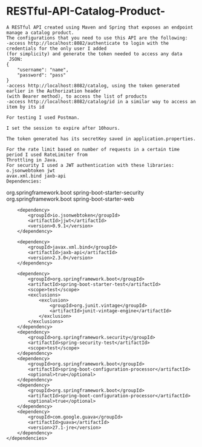 # RESTful-API-Catalog-Product-

	A RESTful API created using Maven and Spring that exposes an endpoint  manage a catalog product.
	The configurations that you need to use this API are the following:
 	-access http://localhost:8082/authenticate to login with the credentials for the only user I added
 	(for simplicity) and generate the token needed to access any data
	 JSON:
	{
		"username": "name",
		"password": "pass"
	}
 	-access http://localhost:8082/catalog, using the token generated earlier in the Authorization header
 	(with Bearer method), to access the list of products
 	-access http://localhost:8082/catalog/id in a similar way to access an item by its id
 
	For testing I used Postman.

	I set the session to expire after 10hours.

	The token generated has its secretKey saved in application.properties.

	For the rate limit based on number of requests in a certain time period I used RateLimiter from
	Throttling in Java.
	For security I used a JWT authentication with these libraries: 
	o.jsonwebtoken jwt
	avax.xml.bind jaxb-api
	Dependencies: 
<dependencies>
		<dependency>
			<groupId>org.springframework.boot</groupId>
			<artifactId>spring-boot-starter-security</artifactId>
		</dependency>
		<dependency>
			<groupId>org.springframework.boot</groupId>
			<artifactId>spring-boot-starter-web</artifactId>
		</dependency>
		
		<dependency>
			<groupId>io.jsonwebtoken</groupId>
			<artifactId>jjwt</artifactId>
			<version>0.9.1</version>
		</dependency>
		
		<dependency>
			<groupId>javax.xml.bind</groupId>
			<artifactId>jaxb-api</artifactId>
			<version>2.3.0</version>
		</dependency>
		
		<dependency>
			<groupId>org.springframework.boot</groupId>
			<artifactId>spring-boot-starter-test</artifactId>
			<scope>test</scope>
			<exclusions>
				<exclusion>
					<groupId>org.junit.vintage</groupId>
					<artifactId>junit-vintage-engine</artifactId>
				</exclusion>
			</exclusions>
		</dependency>
		<dependency>
			<groupId>org.springframework.security</groupId>
			<artifactId>spring-security-test</artifactId>
			<scope>test</scope>
		</dependency>
		<dependency>
			<groupId>org.springframework.boot</groupId>
			<artifactId>spring-boot-configuration-processor</artifactId>
			<optional>true</optional>
		</dependency>
		<dependency>
			<groupId>org.springframework.boot</groupId>
			<artifactId>spring-boot-configuration-processor</artifactId>
			<optional>true</optional>
		</dependency>
		<dependency>
		    <groupId>com.google.guava</groupId>
		    <artifactId>guava</artifactId>
		    <version>27.1-jre</version>
		</dependency>
	</dependencies>
